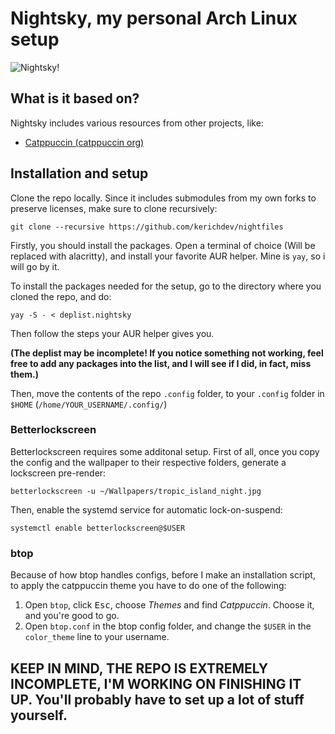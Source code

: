 # Nightsky, my personal Arch Linux setup
![Nightsky!](https://github.com/kerichdev/nightfiles/blob/main/banner.nightsky?raw=true "Nightsky Banner")

## What is it based on?
Nightsky includes various resources from other projects, like:
- [Catppuccin (catppuccin org)](https://github.com/catppuccin/catppuccin)

## Installation and setup
Clone the repo locally. Since it includes submodules from my own forks to preserve licenses, make sure to clone recursively:
```
git clone --recursive https://github.com/kerichdev/nightfiles
```
Firstly, you should install the packages. Open a terminal of choice (Will be replaced with alacritty), and install your favorite AUR helper. Mine is `yay`, so i will go by it.

To install the packages needed for the setup, go to the directory where you cloned the repo, and do:
```
yay -S - < deplist.nightsky
```
Then follow the steps your AUR helper gives you.

**(The deplist may be incomplete! If you notice something not working, feel free to add any packages into the list, and I will see if I did, in fact, miss them.)**

Then, move the contents of the repo `.config` folder, to your `.config` folder in `$HOME` (`/home/YOUR_USERNAME/.config/`)

### Betterlockscreen
Betterlockscreen requires some additonal setup. First of all, once you copy the config and the wallpaper to their respective folders, generate a lockscreen pre-render:
```
betterlockscreen -u ~/Wallpapers/tropic_island_night.jpg
```
Then, enable the systemd service for automatic lock-on-suspend:
```
systemctl enable betterlockscreen@$USER
```

### btop
Because of how btop handles configs, before I make an installation script, to apply the catppuccin theme you have to do one of the following:
1. Open `btop`, click <kbd>Esc</kbd>, choose *Themes* and find *Catppuccin*. Choose it, and you're good to go.
2. Open `btop.conf` in the btop config folder, and change the `$USER` in the `color_theme` line to your username.

## KEEP IN MIND, THE REPO IS EXTREMELY INCOMPLETE, I'M WORKING ON FINISHING IT UP. You'll probably have to set up a lot of stuff yourself.
